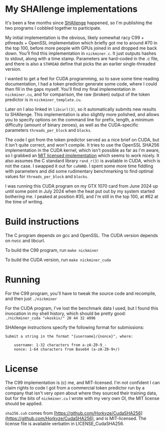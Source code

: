 # My SHAllenge implementations

It's been a few months since [SHAllenge](https://shallenge.quirino.net/) happened, so I'm publishing the two programs I cobbled together to participate.

My initial implementation is the obvious, likely somewhat racy C99 + pthreads + OpenSSL implementation which briefly got me to around #70 in the top 100, before more people with GPUs joined in and dropped me back down. You'll find this implementation in `nickminer.c`. It just outputs hashes to stdout, along with a time stamp. Parameters are hard-coded in the .c file, and there is also a `STHREAD` define that picks the an earlier single-threaded version.

I wanted to get a feel for CUDA programming, so to save some time reading documentation, I had a token predictor generate some code, where I could then fill in the gaps myself. You'll find my final implementation in `nickminer.cu`, and for comparison, the raw (broken) output of the token predictor is in `nickminer_template.cu`.

Later on I also linked in `libcurl(3)`, so it automatically submits new results to SHAllenge. This implementation is also slightly more polished, and allows you to specify options on the command line for prefix, length, a minimum difficulty (amount of binary zeroes), as well as the CUDA-specific parameters `threads_per_block` and `blocks`.

The code I got from the token predictor served as a nice brief on CUDA, but it isn't quite correct, and won't compile. It tries to use the OpenSSL SHA256 implementation in the CUDA kernel, which isn't possible as far as I'm aware, so I grabbed an [MIT licensed implementation](https://github.com/Horkyze/CudaSHA256/blob/master/sha256.cuh) which seems to work nicely.
It also assumes the C standard library `rand_r(3)` is available in CUDA, which is not the case. I swapped it out for `cuRAND`. I spent some more time fiddling with parameters and did some rudimentary benchmarking to find optimal values for `threads_per_block` and `blocks`.

I was running this CUDA program on my GTX 1070 card from June 2024 up until some point in July 2024 when the heat put out by my system started bothering me. I peaked at position #35, and I'm still in the top 100, at #62 at the time of writing.

# Build instructions

The C program depends on gcc and OpenSSL. The CUDA version depends on nvcc and libcurl.

To build the C99 program, run `make nickminer`

To build the CUDA version, run `make nickminer_cuda`

# Running

For the C99 program, you'll have to tweak the source code and recompile, and then just `./nickminer`

For the CUDA program, I've lost the benchmark data I used, but I found this invocation in my shell history, which should be pretty good:
`./nickminer_cuda "vkoskiv/" 20 44 32 4096`

SHAllenge instructions specify the following format for submissions:
~~~
Submit a string in the format "{username}/{nonce}", where:

    username: 1-32 characters from a-zA-Z0-9_-
    nonce: 1-64 characters from Base64 (a-zA-Z0-9+/)
~~~

# License

The C99 implementation is (c) me, and MIT-licensed. I'm not confident I can claim rights to code I got from a commercial token predictor run by a company that isn't very *open* about where they sourced their training data, but for the bits of `nickminer.cu` I wrote with my very own OI, the MIT license should be applied.

`sha256.cuh` comes from [https://github.com/Horkyze/CudaSHA256](https://github.com/Horkyze/CudaSHA256), and is MIT-licensed. The license file is available verbatim in LICENSE_CudaSHA256.
